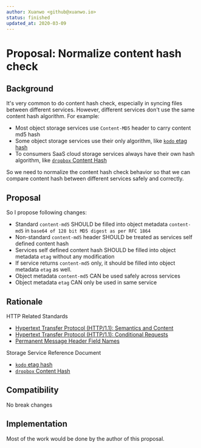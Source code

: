 ```yaml
---
author: Xuanwo <github@xuanwo.io>
status: finished
updated_at: 2020-03-09
---
```


# Proposal: Normalize content hash check

## Background

It's very common to do content hash check, especially in syncing files between different services. However, different services don't use the same content hash algorithm. For example:

- Most object storage services use `Content-MD5` header to carry content md5 hash
- Some object storage services use their only algorithm, like [`kodo` etag hash](https://developer.qiniu.com/kodo/manual/1231/appendix#qiniu-etag)
- To consumers SaaS cloud storage services always have their own hash algorithm, like [`dropbox` Content Hash](https://www.dropbox.com/developers/reference/content-hash)

So we need to normalize the content hash check behavior so that we can compare content hash between different services safely and correctly.

## Proposal

So I propose following changes:

- Standard `content-md5` SHOULD be filled into object metadata `content-md5` in `base64 of 128 bit MD5 digest as per RFC 1864`
- Non-standard `content-md5` header SHOULD be treated as services self defined content hash
- Services self defined content hash SHOULD be filled into object metadata `etag` without any modification
- If service returns `content-md5` only, it should be filled into object metadata `etag` as well.
- Object metadata `content-md5` CAN be used safely across services
- Object metadata `etag` CAN only be used in same service

## Rationale

HTTP Related Standards

- [Hypertext Transfer Protocol (HTTP/1.1): Semantics and Content](https://www.rfc-editor.org/rfc/rfc7231)
- [Hypertext Transfer Protocol (HTTP/1.1): Conditional Requests](https://www.rfc-editor.org/rfc/rfc7232)
- [Permanent Message Header Field Names](https://www.iana.org/assignments/message-headers/message-headers.xml#perm-headers)

Storage Service Reference Document

- [`kodo` etag hash](https://developer.qiniu.com/kodo/manual/1231/appendix#qiniu-etag)
- [`dropbox` Content Hash](https://www.dropbox.com/developers/reference/content-hash)

## Compatibility

No break changes

## Implementation

Most of the work would be done by the author of this proposal.